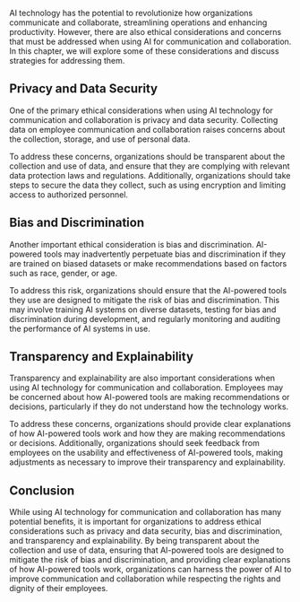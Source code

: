 
AI technology has the potential to revolutionize how organizations communicate and collaborate, streamlining operations and enhancing productivity. However, there are also ethical considerations and concerns that must be addressed when using AI for communication and collaboration. In this chapter, we will explore some of these considerations and discuss strategies for addressing them.

Privacy and Data Security
-------------------------

One of the primary ethical considerations when using AI technology for communication and collaboration is privacy and data security. Collecting data on employee communication and collaboration raises concerns about the collection, storage, and use of personal data.

To address these concerns, organizations should be transparent about the collection and use of data, and ensure that they are complying with relevant data protection laws and regulations. Additionally, organizations should take steps to secure the data they collect, such as using encryption and limiting access to authorized personnel.

Bias and Discrimination
-----------------------

Another important ethical consideration is bias and discrimination. AI-powered tools may inadvertently perpetuate bias and discrimination if they are trained on biased datasets or make recommendations based on factors such as race, gender, or age.

To address this risk, organizations should ensure that the AI-powered tools they use are designed to mitigate the risk of bias and discrimination. This may involve training AI systems on diverse datasets, testing for bias and discrimination during development, and regularly monitoring and auditing the performance of AI systems in use.

Transparency and Explainability
-------------------------------

Transparency and explainability are also important considerations when using AI technology for communication and collaboration. Employees may be concerned about how AI-powered tools are making recommendations or decisions, particularly if they do not understand how the technology works.

To address these concerns, organizations should provide clear explanations of how AI-powered tools work and how they are making recommendations or decisions. Additionally, organizations should seek feedback from employees on the usability and effectiveness of AI-powered tools, making adjustments as necessary to improve their transparency and explainability.

Conclusion
----------

While using AI technology for communication and collaboration has many potential benefits, it is important for organizations to address ethical considerations such as privacy and data security, bias and discrimination, and transparency and explainability. By being transparent about the collection and use of data, ensuring that AI-powered tools are designed to mitigate the risk of bias and discrimination, and providing clear explanations of how AI-powered tools work, organizations can harness the power of AI to improve communication and collaboration while respecting the rights and dignity of their employees.
